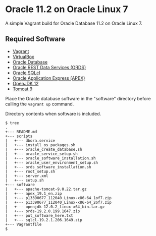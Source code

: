 # Oracle 11.2 on Oracle Linux 7

A simple Vagrant build for Oracle Database 11.2 on Oracle Linux 7.

## Required Software

* [Vagrant](https://www.vagrantup.com/downloads.html)
* [VirtualBox](https://www.virtualbox.org/wiki/Downloads)
* [Oracle Database](https://edelivery.oracle.com)
* [Oracle REST Data Services (ORDS)](https://www.oracle.com/technetwork/developer-tools/rest-data-services/downloads/index.html)
* [Oracle SQLcl](https://www.oracle.com/technetwork/developer-tools/sqlcl/downloads/index.html)
* [Oracle Application Express (APEX)](https://www.oracle.com/technetwork/developer-tools/apex/downloads/index.html)
* [OpenJDK 12](http://jdk.java.net/12/)
* [Tomcat 9](https://tomcat.apache.org/download-90.cgi)

Place the Oracle database software in the "software" directory before calling the `vagrant up` command.

Directory contents when software is included.

```
$ tree
.
+--- README.md
+--- scripts
|   +--- dbora.service
|   +--- install_os_packages.sh
|   +--- oracle_create_database.sh
|   +--- oracle_service_setup.sh
|   +--- oracle_software_installation.sh
|   +--- oracle_user_environment_setup.sh
|   +--- ords_software_installation.sh
|   +--- root_setup.sh
|   +--- server.xml
|   +--- setup.sh
+--- software
|   +--- apache-tomcat-9.0.22.tar.gz
|   +--- apex_19.1_en.zip
|   +--- p13390677_112040_Linux-x86-64_1of7.zip
|   +--- p13390677_112040_Linux-x86-64_2of7.zip
|   +--- openjdk-12.0.2_linux-x64_bin.tar.gz
|   +--- ords-19.2.0.199.1647.zip
|   +--- put_software_here.txt
|   +--- sqlcl-19.2.1.206.1649.zip
+--- Vagrantfile
$
```